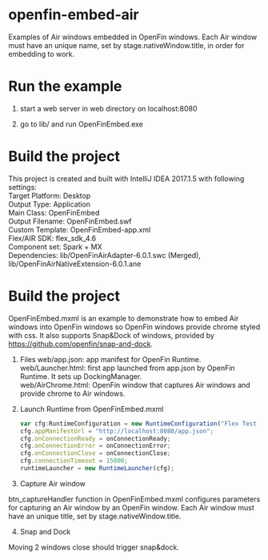 # openfin-embed-air

Examples of Air windows embedded in OpenFin windows.  Each Air window must have an unique name, set by stage.nativeWindow.title, in order for embedding to work.

# Run the example
1. start a web server in web directory on localhost:8080

2. go to lib/ and run OpenFinEmbed.exe

# Build the project

This project is created and built with IntelliJ IDEA 2017.1.5 with following settings: <br>
Target Platform: Desktop <br>
Output Type: Application <br>
Main Class: OpenFinEmbed <br>
Output Filename: OpenFinEmbed.swf <br>
Custom Template: OpenFinEmbed-app.xml <br>
Flex/AIR SDK:  flex_sdk_4.6 <br>
Component set: Spark + MX <br>
Dependencies:  lib/OpenFinAirAdapter-6.0.1.swc (Merged), lib/OpenFinAirNativeExtension-6.0.1.ane <br>

# Build the project

OpenFinEmbed.mxml is an example to demonstrate how to embed Air windows into OpenFin windows so OpenFin windows provide chrome styled with css.  It also supports Snap&Dock of windows, provided by https://github.com/openfin/snap-and-dock.

1. Files
web/app.json:  app manifest for OpenFin Runtime. <br>
web/Launcher.html:  first app launched from app.json by OpenFin Runtime.  It sets up DockingManager. <br>
web/AirChrome.html: OpenFin window that captures Air windows and provide chrome to Air windows. <br>

2. Launch Runtime from OpenFinEmbed.mxml

    ~~~javascript
    var cfg:RuntimeConfiguration = new RuntimeConfiguration("Flex Test App");
    cfg.appManifestUrl = "http://localhost:8080/app.json";
    cfg.onConnectionReady = onConnectionReady;
    cfg.onConnectionError = onConnectionError;
    cfg.onConnectionClose = onConnectionClose;
    cfg.connectionTimeout = 15000;
    runtimeLauncher = new RuntimeLauncher(cfg);
    ~~~

3. Capture Air window

btn_captureHandler function in OpenFinEmbed.mxml configures parameters for capturing an Air window by an OpenFin window.  Each Air window must have an unique title, set by stage.nativeWindow.title.

4. Snap and Dock

Moving 2 windows close should trigger snap&dock.

